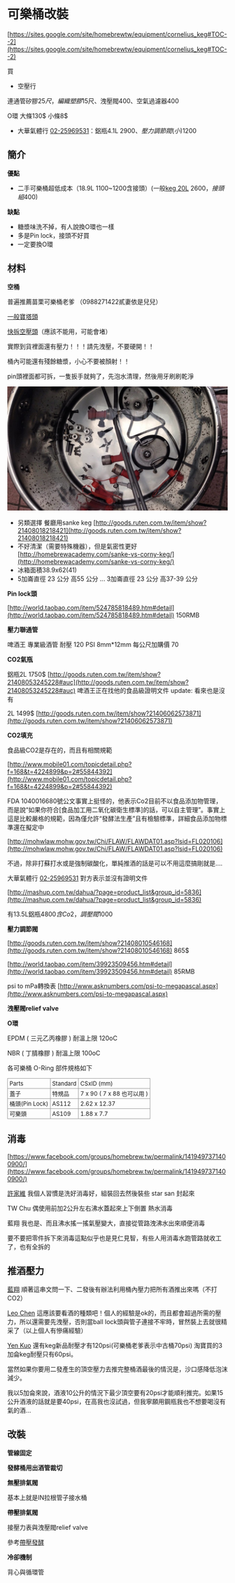 # 可樂桶改裝

[https://sites.google.com/site/homebrewtw/equipment/cornelius_keg#TOC--2](https://sites.google.com/site/homebrewtw/equipment/cornelius_keg#TOC--2)

買

*   空壓行

連通管矽膠25$尺，編織塑膠15$尺、洩壓閥400、空氣過濾器400

O環 大條130$ 小條8$

*   大華氣體行 [02-25969531](tel:02-25969531)：鋁瓶4.1L 2900$、壓力調節閥(小) 1200$

## 簡介

**優點**

*   二手可樂桶超低成本（18.9L 1100~1200含接頭）(一般[keg 20L](http://goods.ruten.com.tw/item/show?21446697907184) 2600$，接頭組400$)

**缺點**

*   糖漿味洗不掉，有人說換O環也一樣
*   多是Pin lock，接頭不好買
*   一定要換O環

## 材料

**空桶**

普遍推薦苗栗可樂桶老爹 （0988271422貳妻依是兒兒）

[一般寶塔頭](http://goods.ruten.com.tw/item/show?21403068714938)

[快拆空壓頭](http://goods.ruten.com.tw/item/show?21403075049791)（應該不能用，可能會堵）

實際到貨裡面還有壓力！！！請先洩壓，不要硬開！！

桶內可能還有殘餘糖漿，小心不要被顏射！！

pin頭裡面都可拆，一隻扳手就夠了，先泡水清理，然後用牙刷刷乾淨

![](img/parts13.jpg)

*   另類選擇 餐廳用sanke keg [http://goods.ruten.com.tw/item/show?21408018218421](http://goods.ruten.com.tw/item/show?21408018218421)
*   不好清潔（需要特殊機器），但是氣密性更好 [http://homebrewacademy.com/sanke-vs-corny-keg/](http://homebrewacademy.com/sanke-vs-corny-keg/)
*   冰箱面積38.9x62(41)
*   5加崙直徑 23 公分 高55 公分 ... 3加崙直徑 23 公分 高37-39 公分

**Pin lock頭**

[http://world.taobao.com/item/524785818489.htm#detail](http://world.taobao.com/item/524785818489.htm#detail) 150RMB

**壓力聯通管**

啤酒王 專業級酒管 耐壓 120 PSI 8mm*12mm 每公尺加購價 70

**CO2氣瓶**

鋁瓶2L 1750$ [http://goods.ruten.com.tw/item/show?21408053245228#auc](http://goods.ruten.com.tw/item/show?21408053245228#auc) 啤酒王正在找他的食品級證明文件
update: 看來也是沒有

2L 1499$ [http://goods.ruten.com.tw/item/show?21406062573871](http://goods.ruten.com.tw/item/show?21406062573871)

**CO2填充**

食品級CO2是存在的，而且有相關規範

[http://www.mobile01.com/topicdetail.php?f=168&t=4224899&p=2#55844392](http://www.mobile01.com/topicdetail.php?f=168&t=4224899&p=2#55844392)

FDA 1040016680號公文事實上挺怪的，他表示Co2目前不以食品添加物管理，而是說“如果你符合[食品加工用二氧化碳衛生標準]的話，可以自主管理”。事實上這是比較嚴格的規範，因為僅允許“發酵法生產”且有檢驗標準，詳細食品添加物標準還在擬定中

[http://mohwlaw.mohw.gov.tw/Chi/FLAW/FLAWDAT01.asp?lsid=FL020106](http://mohwlaw.mohw.gov.tw/Chi/FLAW/FLAWDAT01.asp?lsid=FL020106)

不過，除非打蘇打水或是強制碳酸化，單純推酒的話是可以不用這麼搞剛就是.... 

大華氣體行 [02-25969531](tel:02-25969531)  對方表示並沒有證明文件

[http://mashup.com.tw/dahua/?page=product_list&group_id=5836](http://mashup.com.tw/dahua/?page=product_list&group_id=5836)

有13.5L鋁瓶4800$含Co2，調壓閥1000$

**壓力調節閥**

[http://goods.ruten.com.tw/item/show?21408010546168](http://goods.ruten.com.tw/item/show?21408010546168) 865$

[http://world.taobao.com/item/39923509456.htm#detail](http://world.taobao.com/item/39923509456.htm#detail) 85RMB

psi to mPa轉換表 [http://www.asknumbers.com/psi-to-megapascal.aspx](http://www.asknumbers.com/psi-to-megapascal.aspx)

**洩壓閥relief valve**

**O環**

EPDM ( 三元乙丙橡膠 ) 耐溫上限 120oC 

NBR ( 丁腈橡膠 ) 耐溫上限 100oC

各可樂桶 O-Ring 部件規格如下
<table style="font-size:13px;cell-spacing: 0px; border-collapse: collapse;"><tr><td style="border:1px solid #999; min-width: 50px;height: 22px;line-height: 16px;padding: 0 4px 0 4px;" class="added"> Parts</td>
<td style="border:1px solid #999; min-width: 50px;height: 22px;line-height: 16px;padding: 0 4px 0 4px;" class="added"> Standard</td>
<td style="border:1px solid #999; min-width: 50px;height: 22px;line-height: 16px;padding: 0 4px 0 4px;" class="added">CSxID (mm)</td>
</tr>
<tr><td style="border:1px solid #999; min-width: 50px;height: 22px;line-height: 16px;padding: 0 4px 0 4px;" class="added"> &#33995;&#23376;</td>
<td style="border:1px solid #999; min-width: 50px;height: 22px;line-height: 16px;padding: 0 4px 0 4px;" class="added"> &#29305;&#35215;&#21697;</td>
<td style="border:1px solid #999; min-width: 50px;height: 22px;line-height: 16px;padding: 0 4px 0 4px;" class="added"> 7 x 90 ( 7 x 88 &#20063;&#21487;&#20197;&#29992; )</td>
</tr>
<tr><td style="border:1px solid #999; min-width: 50px;height: 22px;line-height: 16px;padding: 0 4px 0 4px;" class="added"> &#26742;&#38957;(Pin Lock)</td>
<td style="border:1px solid #999; min-width: 50px;height: 22px;line-height: 16px;padding: 0 4px 0 4px;" class="added"> AS112</td>
<td style="border:1px solid #999; min-width: 50px;height: 22px;line-height: 16px;padding: 0 4px 0 4px;" class="added"> 2.62 x 12.37</td>
</tr>
<tr><td style="border:1px solid #999; min-width: 50px;height: 22px;line-height: 16px;padding: 0 4px 0 4px;" class="added"> &#21487;&#27138;&#38957;</td>
<td style="border:1px solid #999; min-width: 50px;height: 22px;line-height: 16px;padding: 0 4px 0 4px;" class="added">AS109</td>
<td style="border:1px solid #999; min-width: 50px;height: 22px;line-height: 16px;padding: 0 4px 0 4px;" class="added"> 1.88 x 7.7</td>
</tr>
</table>

## 消毒

[https://www.facebook.com/groups/homebrew.tw/permalink/1419497371400900/](https://www.facebook.com/groups/homebrew.tw/permalink/1419497371400900/)

[許家維](https://www.facebook.com/profile.php?id=100000297023222&fref=ufi)  我個人習慣是洗好消毒好，組裝回去然後裝些 star san 封起來

TW Chu 偶使用前加2公升左右沸水蓋起來上下倒置 熱水消毒

藍翔 我也是、而且沸水搖一搖氣壓變大，直接從管路洩沸水出來順便消毒

要不要把零件拆下來消毒這點似乎也是見仁見智，有些人用消毒水跑管路就收工了，也有全拆的

## 推酒壓力

[藍翔](https://www.facebook.com/profile.php?id=100000879473052&fref=ufi)  順著這串文問一下、二發後有辦法利用桶內壓力把所有酒推出來嗎（不打CO2）

[Leo Chen](https://www.facebook.com/leo.chen.75?fref=ufi)  這應該要看酒的種類吧！個人的經驗是ok的，而且都會超過所需的壓力，所以還需要先洩壓，否則當ball lock頭與管子連接不牢時，冒然裝上去就很精采了（以上個人有慘痛經驗）

[Yen Kuo](https://www.facebook.com/kuo.yen1?fref=ufi)  還有keg新品耐壓才有120psi(可樂桶老爹表示中古桶70psi) 淘寶買的3加侖keg耐壓只有60psi。

當然如果你要用二發產生的頂空壓力去推完整桶酒最後的情況是，沙口感降低泡沫減少。

我以5加侖來說，酒液10公升的情況下最少頂空要有20psi才能順利推完。如果15公升酒液的話就是要40psi，在高我也沒試過，但我寧願用鋼瓶我也不想要喝沒有氣的酒…

## 改裝

**管線固定**

**發酵桶用出酒管裁切**

**無壓排氣閥**

基本上就是IN拉根管子接水桶

**帶壓排氣閥**

接壓力表與洩壓閥relief valve

參考[帶壓發酵](帶壓發酵與裝瓶.md)

**冷卻機制**

背心與循環管